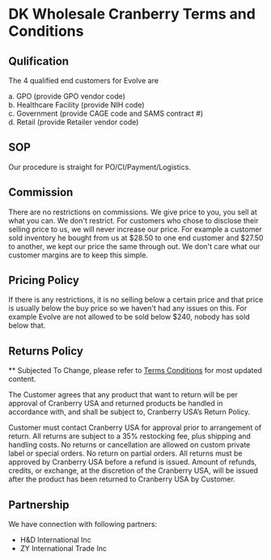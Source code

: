 # DK Wholesale Cranberry Terms and Conditions

## Qulification

The 4 qualified end customers for Evolve are

  a. GPO (provide GPO vendor code)  
  b. Healthcare Facility (provide NIH code)  
  c. Government (provide CAGE code and SAMS contract #)  
  d. Retail (provide Retailer vendor code)  

## SOP

Our procedure is straight for PO/CI/Payment/Logistics. 

## Commission

There are no restrictions on commissions. We give price to you, 
you sell at what you can. We don't restrict. For customers who 
chose to disclose their selling price to us, we will never 
increase our price. For example a customer sold inventory he 
bought from us at $28.50 to one end customer and $27.50 to another, 
we kept our price the same through out. We don't care what our 
customer margins are to keep this simple.

## Pricing Policy

If there is any restrictions, it is no selling below a certain 
price and that price is usually below the buy price so we haven't 
had any issues on this. For example Evolve are not allowed to be 
sold below $240, nobody has sold below that.

## Returns Policy 

** Subjected To Change, please refer to [Terms 
Conditions](https://www.cranberryusa.com/terms-conditions) for 
most updated content.

The Customer agrees that any product that want to return will be 
per approval of Cranberry USA and returned products be handled in 
accordance with, and shall be subject to, Cranberry USA’s Return 
Policy. 

Customer must contact Cranberry USA for approval prior to arrangement 
of return. All returns are subject to a 35% restocking fee, plus 
shipping and handling costs. No returns or cancellation are allowed 
on custom private label or special orders. No return on partial orders. 
All returns must be approved by Cranberry USA before a refund is issued. 
Amount of refunds, credits, or exchange, at the discretion of the 
Cranberry USA, will be issued after the product has been returned to 
Cranberry USA by Customer. 

## Partnership

We have connection with following partners:
- H&D International Inc
- ZY International Trade Inc

